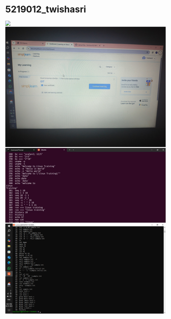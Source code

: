 # 5219012_twishasri
<img  src="https://github.com/user-attachments/assets/0fe342a7-ef1e-4e9c-a7f6-1d54484e65b5" />
<img src="https://github.com/Twishasri/5219012_twishasri/blob/main/5219012_chebroluvenkatatwishasri_git"/>
<img src="https://github.com/Twishasri/5219012_twishasri/blob/main/5219012_twishasri_linux.jpg"/>
<img src="linux_comands_2.png"/>
